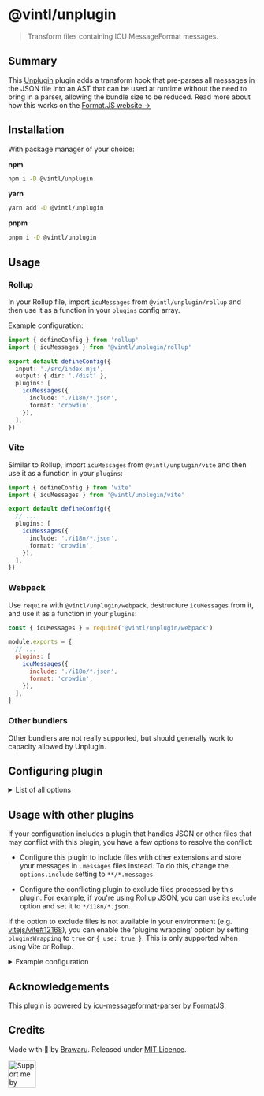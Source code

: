 # @vintl/unplugin

> Transform files containing ICU MessageFormat messages.

## Summary

This [Unplugin] plugin adds a transform hook that pre-parses all messages in the JSON file into an AST that can be used at runtime without the need to bring in a parser, allowing the bundle size to be reduced. Read more about how this works on the [Format.JS website →](https://formatjs.io/docs/guides/advanced-usage#pre-compiling-messages)

[Unplugin]: https://github.com/unjs/unplugin#unplugin

## Installation

With package manager of your choice:

**npm**

```sh
npm i -D @vintl/unplugin
```

**yarn**

```sh
yarn add -D @vintl/unplugin
```

**pnpm**

```sh
pnpm i -D @vintl/unplugin
```

## Usage

### Rollup

In your Rollup file, import `icuMessages` from `@vintl/unplugin/rollup` and then use it as a function in your `plugins` config array.

Example configuration:

```ts
import { defineConfig } from 'rollup'
import { icuMessages } from '@vintl/unplugin/rollup'

export default defineConfig({
  input: './src/index.mjs',
  output: { dir: './dist' },
  plugins: [
    icuMessages({
      include: './i18n/*.json',
      format: 'crowdin',
    }),
  ],
})
```

### Vite

Similar to Rollup, import `icuMessages` from `@vintl/unplugin/vite` and then use it as a function in your `plugins`:

```ts
import { defineConfig } from 'vite'
import { icuMessages } from '@vintl/unplugin/vite'

export default defineConfig({
  // ...
  plugins: [
    icuMessages({
      include: './i18n/*.json',
      format: 'crowdin',
    }),
  ],
})
```

### Webpack

Use `require` with `@vintl/unplugin/webpack`, destructure `icuMessages` from it, and use it as a function in your `plugins`:

```js
const { icuMessages } = require('@vintl/unplugin/webpack')

module.exports = {
  // ...
  plugins: [
    icuMessages({
      include: './i18n/*.json',
      format: 'crowdin',
    }),
  ],
}
```

### Other bundlers

Other bundlers are not really supported, but should generally work to capacity allowed by Unplugin.

## Configuring plugin

<details>
<summary>List of all options</summary>

### `PluginOptions`

#### **`include`**

- **Type**: `FilterPattern`
- **Default**: `"**/*.messages.json"`

Defines a string or regular expression, or an array of those, that should match with the file ID in order for it to be transformed.

#### **`exclude`**

- **Type**: `FilterPattern`

Defines either a single glob string or regular expression, or an array of those, specifying which file IDs should NOT be transformed.

#### **`filter`**

- **Type**: `(id: string) => boolean | null | undefined | void`

Custom filter function that checks whether the file must be transformed by the plugin.

#### **`indent`**

- **Type**: `string | number`
- **Default**: `"\t"`

Indentation used in the output file. Either a string or a number of spaces.

#### **`format`**

- **Type**: `CompileFn | string`
- **Default**: `"default"`

Either a name of the built-in formatter or function that accepts JSON object from the file and produces a record of messages keyed by their IDs.

#### **`parse`**

- **Type**: `(code: string, id: string) => void`
- **Default**: `(code) => JSON.parse(code)`

This function accepts file contents and parses it to a JavaScript value that will be passed to the format function (or resolved built-in formatter).

#### **`parserOptions`**

- **Type**: `MessagesParserOptionsValue`
- **Default**: `localeFromModuleId`

An object whose keys are message IDs and whose values are either parsing options for those messages or a resolver function that generates parsing options based on contextual information (such as module ID, message ID, and all messages).

#### **`onParseError`**

- **Type**: [`ParseErrorHandlingOption`](#parseerrorhandlingoption)
- **Default**: `undefined`

A method to handle any errors that may arise during the parsing of one of the messages.

#### **`pluginsWrapping`**

- **Type**: `boolean` `|` [`WrappingOptions<PluginType>`](#wrappingoptions)
- **Default**: `false`

Plugins wrapping enables additional hooks in compatible bundlers to prevent other plugins from transforming files that would be transformed by this plugin.

#### **`output`**

- **Type**: [`OutputOptions`](#outputoptions)
- **Default**: `{ format: 'module', type: 'ast' }`

Options that allow to configure the output of transformation.

---

### `ParseErrorHandlingOption`

- **Type**: `(context: `[`ParseErrorContext`](#parseerrorcontext)`) => MessageFormatElement[] | void`

Either a name of the built-in handler, or a custom method that will accept context and may return the fallback result, throw another error, or return nothing (`undefined`) to ignore the error.

Custom methods can access the built-in handlers using the context's `useBuiltinStrategy` method and are used solely for logging.

The following built-in handlers exist:

| Name                     | Description                                      |
| ------------------------ | ------------------------------------------------ |
| `use-message-as-literal` | Uses the unparsed message contents as a literal. |
| `use-id-as-literal`      | Uses the the message ID as a literal.            |
| `use-empty-literal`      | Uses a literal with an empty string.             |
| `skip`                   | Ignore the error and skip the message.           |

---

### `ParseErrorContext`

A read-only object containing information relevant to the parsing error, including the error itself.

#### **`moduleId`**

- **Type**: `string`

ID of the module that is being parsed.

#### **`messageId`**

- **Type**: `string`

ID of the message that cannot be parsed.

#### **`message`**

- **Type**: `string`

Message that cannot be parsed.

#### **`error`**

- **Type**: `unknown`

Error that occurred during the parsing.

#### **`parserOptions`**

- **Type**: `ParserOptions | undefined`

Parser options that were used to parse the message.

#### **`useBuiltinStrategy`**

- **Type**: `(name: ParseErrorHandlingStrategy) => MessageFormatElement[] | void`

Method used to call one of the built-in error handling strategies and return its result.

---

### `WrappingOptions`

#### **`use`**

- **Type**: `boolean`
- **Default**: `false`

Whether to enable the plugin wrapping.

#### **`extendDefaults`**

- **Type**: `boolean`
- **Default**: `true`

Whether to extend the defaults with provided `wrappers` or overwrite them.

#### **`wrappers`**

- **Type**: `WrappingFunctionsMap<PluginType>`

A map of wrapping functions that can be used to modify the behavior of plugins. The map is an object where each key is a plugin name and the value is a function that accepts a plugin object and a filter function, and mutates the plugin hooks to use the provided filter function.

---

### `OutputOptions`

Represents options for the transformation output.

#### **`format`**

- **Type**: `'module' | 'json' | ((messages: MessagesASTMap | MessagesMap) => string)`
- **Default**: `'module'`

Defines the format of the output file or provides a function that will encode input JavaScript object containing the messages into a string representing contents of the transformed file.

The following formats are supported:

|    Name    | Description                                                   |
| :--------: | :------------------------------------------------------------ |
| `'module'` | Outputs an ESM JavaScript module.                             |
|  `'json'`  | Outputs a JSON string that can be processed by other plugins. |

You can also provide a custom function that accepts either a `MessagesASTMap` or a `MessagesMap` and returns a string.

#### **`type`**

- **Type**: `'raw' | 'ast'`
- **Default**: `'ast'`

Defines what kind of output should be generated.

The following output types are supported:

|  Name   | Description                                    |
| :-----: | :--------------------------------------------- |
| `'raw'` | Outputs the messages as is.                    |
| `'ast'` | Pre-parses the messages and outputs their AST. |

</details>

## Usage with other plugins

If your configuration includes a plugin that handles JSON or other files that may conflict with this plugin, you have a few options to resolve the conflict:

- Configure this plugin to include files with other extensions and store your messages in `.messages` files instead. To do this, change the `options.include` setting to `**/*.messages`.

- Configure the conflicting plugin to exclude files processed by this plugin. For example, if you're using Rollup JSON, you can use its `exclude` option and set it to `*/i18n/*.json`.

If the option to exclude files is not available in your environment (e.g. [vitejs/vite#12168](https://github.com/vitejs/vite/issues/12168#issue-1597030246)), you can enable the ‘plugins wrapping’ option by setting `pluginsWrapping` to `true` or `{ use: true }`. This is only supported when using Vite or Rollup.

<details>
<summary>Example configuration</summary>

```ts
import { defineConfig } from 'rollup'
import json from '@rollup/plugin-json'
import { icuMessages } from '@braw/rollup-plugin-icu-messages/rollup'

export default defineConfig({
  input: './src/index.mjs',
  output: { dir: './dist' },
  plugins: [
    json(),
    icuMessages({
      include: './i18n/*.json',
      format: 'crowdin',
      pluginsWrapping: {
        use: true,
        extendDefaults: true, // <- @rollup/plugin-json is wrapped by default
        wrappers: {
          'my-json-plugin'(plugin, filter) {
            // implement plugin wrapping here
            // use filter function to check if a particular file is handled by icuMessages plugin
          },
        },
      },
    }),
  ],
})
```

</details>

## Acknowledgements

This plugin is powered by [icu-messageformat-parser](http://npm.im/@formatjs/icu-messageformat-parser) by [FormatJS](https://formatjs.io/).

## Credits

Made with 💜 by [Brawaru](https://github.com/brawaru). Released under [MIT Licence](./LICENSE).

<a href="https://github.com/Brawaru/Brawaru/blob/main/SUPPORT.md"><img alt="Support me by donating" height="56" src="https://cdn.jsdelivr.net/npm/@intergrav/devins-badges@3/assets/cozy/donate/generic-singular_vector.svg"></a>
